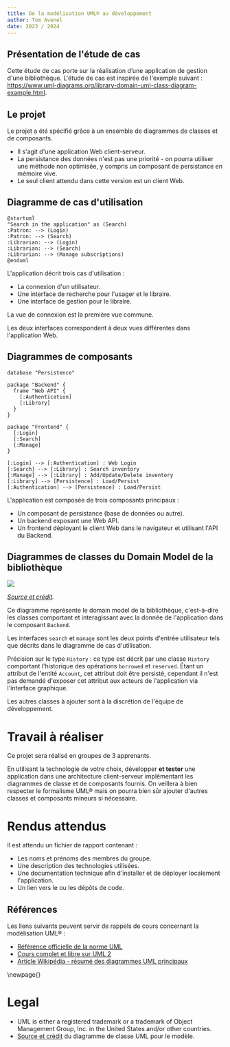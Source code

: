 ```yaml
---
title: De la modélisation UML® au développement
author: Tom Avenel
date: 2023 / 2024
---
```


## Présentation de l'étude de cas

Cette étude de cas porte sur la réalisation d’une application de gestion d'une bibliothèque. L'étude de cas est inspirée de l'exemple suivant : <https://www.uml-diagrams.org/library-domain-uml-class-diagram-example.html>.

## Le projet 

Le projet a été spécifié grâce à un ensemble de diagrammes de classes et de composants.

- Il s'agit d'une application Web client-serveur.
- La persistance des données n'est pas une priorité - on pourra utiliser une méthode non optimisée, y compris un composant de persistance en mémoire vive.
- Le seul client attendu dans cette version est un client Web.

## Diagramme de cas d'utilisation

<!--TODO DIAG
```{render="{{plantuml.svg}}" alt="Diagramme de cas d'utilisation"}
-->
```
@startuml
"Search in the application" as (Search)
:Patron: --> (Login)
:Patron: --> (Search)
:Librarian: --> (Login)
:Librarian: --> (Search)
:Librarian: --> (Manage subscriptions)
@enduml
```

L'application décrit trois cas d'utilisation :

- La connexion d'un utilisateur.
- Une interface de recherche pour l'usager et le libraire.
- Une interface de gestion pour le libraire.

La vue de connexion est la première vue commune.

Les deux interfaces correspondent à deux vues différentes dans l'application Web.

## Diagrammes de composants

<!--TODO DIAG
```{render="{{plantuml.svg}}" alt="Diagramme de composants"}
-->
```
database "Persistence"

package "Backend" {
  frame "Web API" {
    [:Authentication]
    [:Library]
  }
}

package "Frontend" {
  [:Login]
  [:Search]
  [:Manage]
}

[:Login] --> [:Authentication] : Web Login
[:Search] --> [:Library] : Search inventory
[:Manage] --> [:Library] : Add/Update/Delete inventory
[:Library] --> [Persistence] : Load/Persist
[:Authentication] --> [Persistence] : Load/Persist
```

L'application est composée de trois composants principaux :

- Un composant de persistance (base de données ou autre).
- Un backend exposant une Web API.
- Un frontend déployant le client Web dans le navigateur et utilisant l'API du Backend.

## Diagrammes de classes du Domain Model de la bibliothèque

![](https://www.uml-diagrams.org/examples/class-example-library-domain.png)

_[Source et crédit](https://www.uml-diagrams.org/library-domain-uml-class-diagram-example.html)._

Ce diagramme représente le domain model de la bibliothèque, c'est-à-dire les classes comportant et interagissant avec la donnée de l'application dans le composant `Backend`.

Les interfaces `search` et `manage` sont les deux points d'entrée utilisateur tels que décrits dans le diagramme de cas d'utilisation.

Précision sur le type `History` : ce type est décrit par une classe `History` comportant l'historique des opérations `borrowed` et `reserved`. Étant un attribut de l'entité `Account`, cet attribut doit être persisté, cependant il n'est pas demandé d'exposer cet attribut aux acteurs de l'application via l'interface graphique.

Les autres classes à ajouter sont à la discrétion de l'équipe de développement.

# Travail à réaliser

Ce projet sera réalisé en groupes de 3 apprenants.

En utilisant la technologie de votre choix, développer **et tester** une application dans une architecture client-serveur implémentant les diagrammes de classe et de composants fournis. On veillera à bien respecter le formalisme UML® mais on pourra bien sûr ajouter d'autres classes et composants mineurs si nécessaire.

# Rendus attendus

Il est attendu un fichier de rapport contenant :

- Les noms et prénoms des membres du groupe.
- Une description des technologies utilisées.
- Une documentation technique afin d'installer et de déployer localement l'application.
- Un lien vers le ou les dépôts de code.

## Références

Les liens suivants peuvent servir de rappels de cours concernant la modélisation UML® :

- [Référence officielle de la norme UML](https://www.omg.org/spec/UML)
- [Cours complet et libre sur UML 2](https://laurent-audibert.developpez.com/Cours-UML/)
- [Article Wikipédia - résumé des diagrammes UML principaux](https://fr.wikipedia.org/wiki/UML_(informatique))

\newpage{}

# Legal

- UML is either a registered trademark or a trademark of Object Management Group, Inc. in the United States and/or other countries.
- [Source et crédit](https://www.uml-diagrams.org/library-domain-uml-class-diagram-example.html) du diagramme de classe UML pour le modèle.
